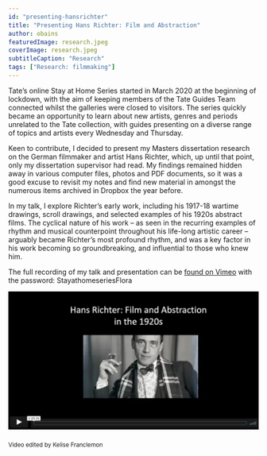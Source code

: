 ```yaml
---
id: "presenting-hansrichter"
title: "Presenting Hans Richter: Film and Abstraction"
author: obains
featuredImage: research.jpeg
coverImage: research.jpeg
subtitleCaption: "Research"
tags: ["Research: filmmaking"]
---
```


Tate’s online Stay at Home Series started in March 2020 at the beginning of lockdown, with the aim of keeping members of the Tate Guides Team connected whilst the galleries were closed to visitors. The series quickly became an opportunity to learn about new artists, genres and periods unrelated to the Tate collection, with guides presenting on a diverse range of topics and artists every Wednesday and Thursday.

Keen to contribute, I decided to present my Masters dissertation research on the German filmmaker and artist Hans Richter, which, up until that point, only my dissertation supervisor had read. My findings remained hidden away in various computer files, photos and PDF documents, so it was a good excuse to revisit my notes and find new material in amongst the numerous items archived in Dropbox the year before. 

In my talk, I explore Richter’s early work, including his 1917-18 wartime drawings, scroll drawings, and selected examples of his 1920s abstract films. The cyclical nature of his work – as seen in the recurring examples of rhythm and musical counterpoint throughout his life-long artistic career – arguably became Richter’s most profound rhythm, and was a key factor in his work becoming so groundbreaking, and influential to those who knew him.

The full recording of my talk and presentation can be [found on Vimeo](https://vimeo.com/438543120) with the password: StayathomeseriesFlora

<img src="https://github.com/floraml/filehosting/blob/master/Screenshot%202020-11-15%20at%2017.18.30.png?raw=true" width="600"/>

<sub>Video edited by Kelise Franclemon</sub>
